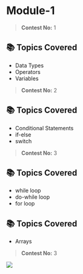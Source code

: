 # Module-1

> **Contest No:** 1

## 📚 Topics Covered

- Data Types  
- Operators  
- Variables  
> **Contest No:** 2

## 📚 Topics Covered

- Conditional Statements  
- if-else   
- switch  
> **Contest No:** 3

## 📚 Topics Covered
- while loop
- do-while loop
- for loop

## 📚 Topics Covered
- Arrays
> **Contest No:** 3
<img src="https://t.bkit.co/w_681f9e76430b7.gif" />

